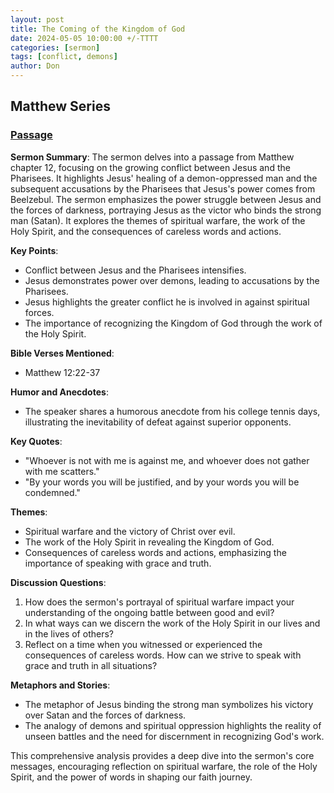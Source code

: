 ```yaml
---
layout: post
title: The Coming of the Kingdom of God
date: 2024-05-05 10:00:00 +/-TTTT
categories: [sermon]
tags: [conflict, demons]
author: Don
---
```

## Matthew Series

### [Passage](https://www.stepbible.org/?q=version=ESV@reference=Matt.12&options=HVNUG)

**Sermon Summary**:
The sermon delves into a passage from Matthew chapter 12, focusing on the growing conflict between Jesus and the Pharisees. It highlights Jesus' healing of a demon-oppressed man and the subsequent accusations by the Pharisees that Jesus's power comes from Beelzebul. The sermon emphasizes the power struggle between Jesus and the forces of darkness, portraying Jesus as the victor who binds the strong man (Satan). It explores the themes of spiritual warfare, the work of the Holy Spirit, and the consequences of careless words and actions.

**Key Points**:
- Conflict between Jesus and the Pharisees intensifies.
- Jesus demonstrates power over demons, leading to accusations by the Pharisees.
- Jesus highlights the greater conflict he is involved in against spiritual forces.
- The importance of recognizing the Kingdom of God through the work of the Holy Spirit.

**Bible Verses Mentioned**:
- Matthew 12:22-37

**Humor and Anecdotes**:
- The speaker shares a humorous anecdote from his college tennis days, illustrating the inevitability of defeat against superior opponents.

**Key Quotes**:
- "Whoever is not with me is against me, and whoever does not gather with me scatters."
- "By your words you will be justified, and by your words you will be condemned."

**Themes**:
- Spiritual warfare and the victory of Christ over evil.
- The work of the Holy Spirit in revealing the Kingdom of God.
- Consequences of careless words and actions, emphasizing the importance of speaking with grace and truth.

**Discussion Questions**:
1. How does the sermon's portrayal of spiritual warfare impact your understanding of the ongoing battle between good and evil?
2. In what ways can we discern the work of the Holy Spirit in our lives and in the lives of others?
3. Reflect on a time when you witnessed or experienced the consequences of careless words. How can we strive to speak with grace and truth in all situations?

**Metaphors and Stories**:
- The metaphor of Jesus binding the strong man symbolizes his victory over Satan and the forces of darkness.
- The analogy of demons and spiritual oppression highlights the reality of unseen battles and the need for discernment in recognizing God's work.

This comprehensive analysis provides a deep dive into the sermon's core messages, encouraging reflection on spiritual warfare, the role of the Holy Spirit, and the power of words in shaping our faith journey.

